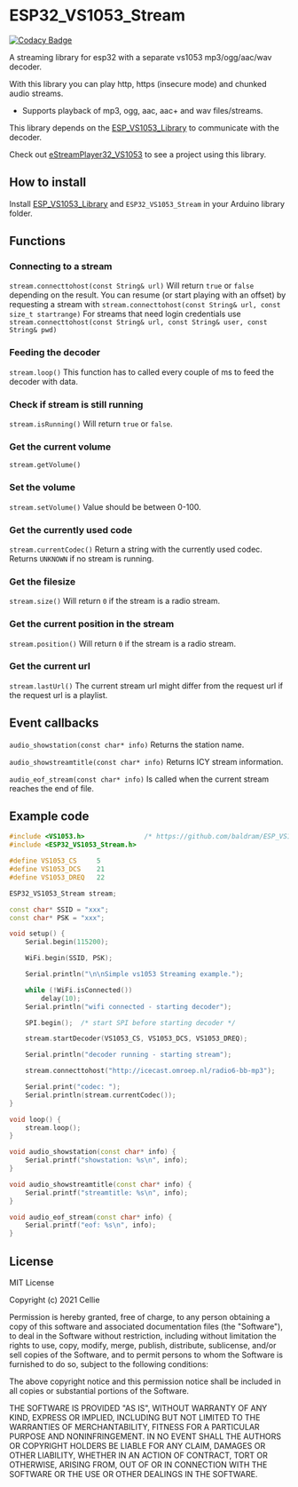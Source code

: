 # ESP32_VS1053_Stream

[![Codacy Badge](https://api.codacy.com/project/badge/Grade/7571166c872e4dc8a899382389b73f8e)](https://app.codacy.com/gh/CelliesProjects/ESP32_VS1053_Stream?utm_source=github.com&utm_medium=referral&utm_content=CelliesProjects/ESP32_VS1053_Stream&utm_campaign=Badge_Grade_Settings)

A streaming library for esp32 with a separate vs1053 mp3/ogg/aac/wav decoder.

With this library you can play http, https (insecure mode) and chunked audio streams.

-  Supports playback of mp3, ogg, aac, aac+ and wav files/streams.

This library depends on the [ESP_VS1053_Library](https://github.com/baldram/ESP_VS1053_Library) to communicate with the decoder.

Check out [eStreamPlayer32_VS1053](https://github.com/CelliesProjects/eStreamPlayer32_VS1053) to see a project using this library.

## How to install

Install [ESP_VS1053_Library](https://github.com/baldram/ESP_VS1053_Library) and `ESP32_VS1053_Stream` in your Arduino library folder.

## Functions

### Connecting to a stream
`stream.connecttohost(const String& url)`
Will return `true` or `false` depending on the result.
You can resume (or start playing with an offset) by requesting a stream with
`stream.connecttohost(const String& url, const size_t startrange)`
For streams that need login credentials use
`stream.connecttohost(const String& url, const String& user, const String& pwd)`

### Feeding the decoder
`stream.loop()`
This function has to called every couple of ms to feed the decoder with data.

### Check if stream is still running
`stream.isRunning()`
Will return `true` or `false`.

### Get the current volume
`stream.getVolume()`

### Set the volume
`stream.setVolume()`
Value should be between 0-100.

### Get the currently used code
`stream.currentCodec()`
Return a string with the currently used codec.
Returns `UNKNOWN` if no stream is running.

### Get the filesize
`stream.size()`
Will return `0` if the stream is a radio stream.

### Get the current position in the stream
`stream.position()`
Will return `0` if the stream is a radio stream.

### Get the current url
`stream.lastUrl()`
The current stream url might differ from the request url if the request url is a playlist.

## Event callbacks

`audio_showstation(const char* info)`
Returns the station name.

`audio_showstreamtitle(const char* info)`
Returns ICY stream information.

`audio_eof_stream(const char* info)`
Is called when the current stream reaches the end of file.

## Example code

```c++
#include <VS1053.h>               /* https://github.com/baldram/ESP_VS1053_Library */
#include <ESP32_VS1053_Stream.h>

#define VS1053_CS     5
#define VS1053_DCS    21
#define VS1053_DREQ   22

ESP32_VS1053_Stream stream;

const char* SSID = "xxx";
const char* PSK = "xxx";

void setup() {
    Serial.begin(115200);

    WiFi.begin(SSID, PSK);

    Serial.println("\n\nSimple vs1053 Streaming example.");

    while (!WiFi.isConnected())
        delay(10);
    Serial.println("wifi connected - starting decoder");

    SPI.begin();  /* start SPI before starting decoder */

    stream.startDecoder(VS1053_CS, VS1053_DCS, VS1053_DREQ);

    Serial.println("decoder running - starting stream");

    stream.connecttohost("http://icecast.omroep.nl/radio6-bb-mp3");

    Serial.print("codec: ");
    Serial.println(stream.currentCodec());
}

void loop() {
    stream.loop();
}

void audio_showstation(const char* info) {
    Serial.printf("showstation: %s\n", info);
}

void audio_showstreamtitle(const char* info) {
    Serial.printf("streamtitle: %s\n", info);
}

void audio_eof_stream(const char* info) {
    Serial.printf("eof: %s\n", info);
}
```

## License

MIT License

Copyright (c) 2021 Cellie

Permission is hereby granted, free of charge, to any person obtaining a copy
of this software and associated documentation files (the "Software"), to deal
in the Software without restriction, including without limitation the rights
to use, copy, modify, merge, publish, distribute, sublicense, and/or sell
copies of the Software, and to permit persons to whom the Software is
furnished to do so, subject to the following conditions:

The above copyright notice and this permission notice shall be included in all
copies or substantial portions of the Software.

THE SOFTWARE IS PROVIDED "AS IS", WITHOUT WARRANTY OF ANY KIND, EXPRESS OR
IMPLIED, INCLUDING BUT NOT LIMITED TO THE WARRANTIES OF MERCHANTABILITY,
FITNESS FOR A PARTICULAR PURPOSE AND NONINFRINGEMENT. IN NO EVENT SHALL THE
AUTHORS OR COPYRIGHT HOLDERS BE LIABLE FOR ANY CLAIM, DAMAGES OR OTHER
LIABILITY, WHETHER IN AN ACTION OF CONTRACT, TORT OR OTHERWISE, ARISING FROM,
OUT OF OR IN CONNECTION WITH THE SOFTWARE OR THE USE OR OTHER DEALINGS IN THE
SOFTWARE.


